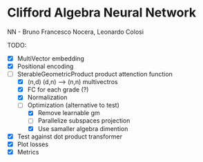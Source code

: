 # Clifford Algebra Neural Network
NN - Bruno Francesco Nocera, Leonardo Colosi


TODO:
- [X] MultiVector embedding
- [X] Positional encoding
- [ ] SterableGeometricProduct product attenction function
  - [X] (n,d) (d,n) --> (n,n) multivectros
  - [X] FC for each grade (?)
  - [X] Normalization
  - [ ] Optimization (alternative to test)
    - [X] Remove learnable gm
    - [ ] Parallelize subspaces projection
    - [X] Use samaller algebra dimention
- [X] Test against dot product transformer
- [X] Plot losses 
- [X] Metrics
